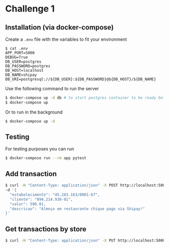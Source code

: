 # Challenge 1

## Installation (via docker-compose)

Create a `.env` file with the variables to fit your environment

```console
$ cat .env
APP_PORT=5000
DEBUG=True
DB_USER=postgres
DB_PASSWORD=postgres
DB_HOST=localhost
DB_NAME=shipay
DB_URI=postgresql://${DB_USER}:${DB_PASSWORD}@${DB_HOST}/${DB_NAME}
```

Use the following command to run the server

```sh
$ docker-compose up -d db # to start postgres container to be ready before connect to database in app container
$ docker-compose up
```

Or to run in the background

```sh
$ docker-compose up -d
```

## Testing

For testing purposes you can run

```sh
$ docker-compose run --rm app pytest
```

## Add transaction

```sh
$ curl -H "Content-Type: application/json" -X POST http://localhost:5000/api/v1/transacao \
-d '{
  "estabelecimento": "45.283.163/0001-67",
  "cliente": "094.214.930-01",
  "valor": 590.01,
  "descricao": "Almoço em restaurante chique pago via Shipay!"
}'
```

## Get transactions by store

```sh
$ curl -H "Content-Type: application/json" -X PUT http://localhost:5000/api/v1/transacoes/estabelecimento?cnpj=45.283.163/0001-67
```
